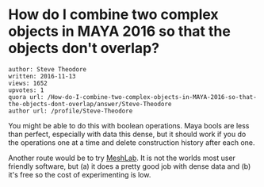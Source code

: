 # How do I combine two complex objects in MAYA 2016 so that the objects don't overlap?

	author: Steve Theodore
	written: 2016-11-13
	views: 1652
	upvotes: 1
	quora url: /How-do-I-combine-two-complex-objects-in-MAYA-2016-so-that-the-objects-dont-overlap/answer/Steve-Theodore
	author url: /profile/Steve-Theodore


You might be able to do this with boolean operations. Maya bools are less than perfect, especially with data this dense, but it should work if you do the operations one at a time and delete construction history after each one.

Another route would be to try [MeshLab](http://meshlab.sourceforge.net). It is not the worlds most user friendly software, but (a) it does a pretty good job with dense data and (b) it's free so the cost of experimenting is low.

